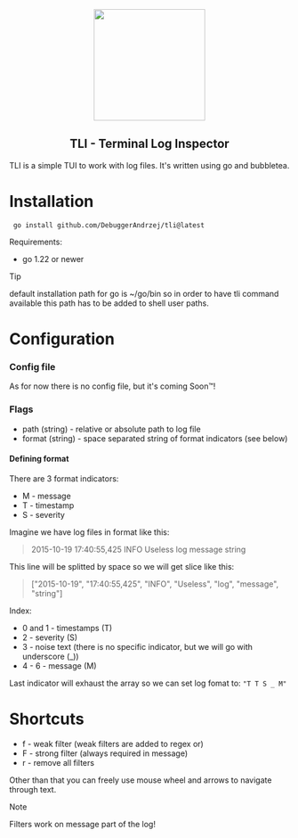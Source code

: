 <div align="center" width="100%">
    <img src="https://github.com/DebuggerAndrzej/tli/assets/118397780/84f1572e-94fa-4fff-9e55-2fdd7bd4a758" width="200">
</div>
<h2 align="center">TLI - Terminal Log Inspector</h2>

TLI is a simple TUI to work with log files. It's written using go and bubbletea.

# Installation
```
 go install github.com/DebuggerAndrzej/tli@latest
```
Requirements:
- go 1.22 or newer

> [!TIP]
> default installation path for go is ~/go/bin so in order to have tli command available this path has to be added to shell user paths.

# Configuration

### Config file

As for now there is no config file, but it's coming Soon™!

### Flags

- path (string) - relative or absolute path to log file
- format (string) - space separated string of format indicators (see below)

#### Defining format

There are 3 format indicators:
- M - message
- T - timestamp
- S - severity

Imagine we have log files in format like this: 

> 2015-10-19 17:40:55,425 INFO Useless  log message string

This line will be splitted by space so we will get slice like this:

> ["2015-10-19", "17:40:55,425", "INFO", "Useless", "log", "message", "string"]

Index:
 - 0 and 1 - timestamps (T)
 - 2 - severity (S)
 - 3 - noise text (there is no specific indicator, but we will go with underscore (_))
 - 4 - 6 - message (M)

Last indicator will exhaust the array so we can set log fomat to: `"T T S _ M"`

# Shortcuts

- f - weak filter (weak filters are added to regex or)
- F - strong filter (always required in message)
- r - remove all filters

Other than that you can freely use mouse wheel and arrows to navigate through text.

> [!NOTE]
> Filters work on message part of the log! 
